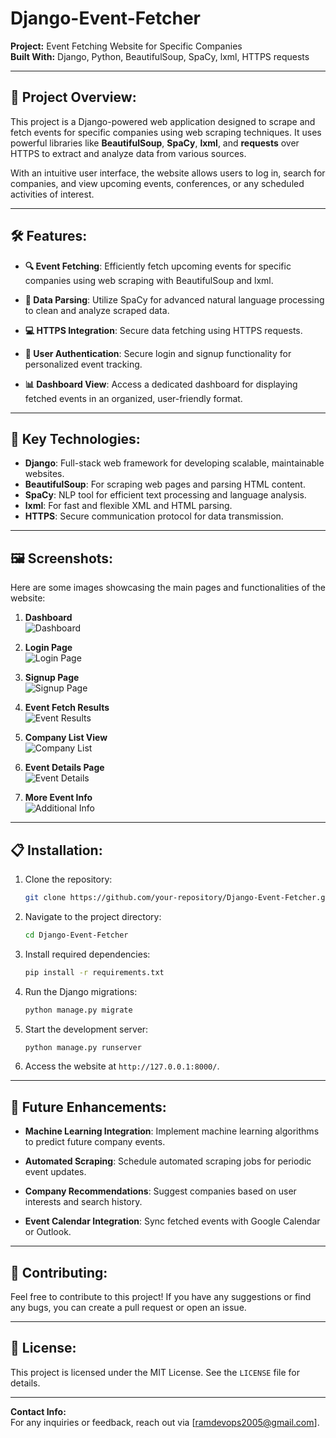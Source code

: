 
# Django-Event-Fetcher

**Project:** Event Fetching Website for Specific Companies  
**Built With:** Django, Python, BeautifulSoup, SpaCy, lxml, HTTPS requests

---

## 🚀 Project Overview:
This project is a Django-powered web application designed to scrape and fetch events for specific companies using web scraping techniques. It uses powerful libraries like **BeautifulSoup**, **SpaCy**, **lxml**, and **requests** over HTTPS to extract and analyze data from various sources.

With an intuitive user interface, the website allows users to log in, search for companies, and view upcoming events, conferences, or any scheduled activities of interest.

---

## 🛠️ Features:

- **🔍 Event Fetching**: Efficiently fetch upcoming events for specific companies using web scraping with BeautifulSoup and lxml.
  
- **📄 Data Parsing**: Utilize SpaCy for advanced natural language processing to clean and analyze scraped data.

- **💻 HTTPS Integration**: Secure data fetching using HTTPS requests.

- **🔐 User Authentication**: Secure login and signup functionality for personalized event tracking.

- **📊 Dashboard View**: Access a dedicated dashboard for displaying fetched events in an organized, user-friendly format.

---

## 🌟 Key Technologies:

- **Django**: Full-stack web framework for developing scalable, maintainable websites.
- **BeautifulSoup**: For scraping web pages and parsing HTML content.
- **SpaCy**: NLP tool for efficient text processing and language analysis.
- **lxml**: For fast and flexible XML and HTML parsing.
- **HTTPS**: Secure communication protocol for data transmission.

---

## 🖼️ Screenshots:

Here are some images showcasing the main pages and functionalities of the website:

1. **Dashboard**  
   ![Dashboard](out/dashboard.jpg)

2. **Login Page**  
   ![Login Page](out/login-page.jpg)

3. **Signup Page**  
   ![Signup Page](out/signup.jpg)

4. **Event Fetch Results**  
   ![Event Results](out/02.png)

5. **Company List View**  
   ![Company List](out/o1.png)

6. **Event Details Page**  
   ![Event Details](out/05.png)

7. **More Event Info**  
   ![Additional Info](out/03.png)

---

## 📋 Installation:

1. Clone the repository:
   ```bash
   git clone https://github.com/your-repository/Django-Event-Fetcher.git
   ```

2. Navigate to the project directory:
   ```bash
   cd Django-Event-Fetcher
   ```

3. Install required dependencies:
   ```bash
   pip install -r requirements.txt
   ```

4. Run the Django migrations:
   ```bash
   python manage.py migrate
   ```

5. Start the development server:
   ```bash
   python manage.py runserver
   ```

6. Access the website at `http://127.0.0.1:8000/`.

---

## 🚧 Future Enhancements:

- **Machine Learning Integration**: Implement machine learning algorithms to predict future company events.
  
- **Automated Scraping**: Schedule automated scraping jobs for periodic event updates.

- **Company Recommendations**: Suggest companies based on user interests and search history.

- **Event Calendar Integration**: Sync fetched events with Google Calendar or Outlook.

---

## 🤝 Contributing:

Feel free to contribute to this project! If you have any suggestions or find any bugs, you can create a pull request or open an issue.

---

## 📝 License:

This project is licensed under the MIT License. See the `LICENSE` file for details.

---

**Contact Info:**  
For any inquiries or feedback, reach out via [ramdevops2005@gmail.com].
```

